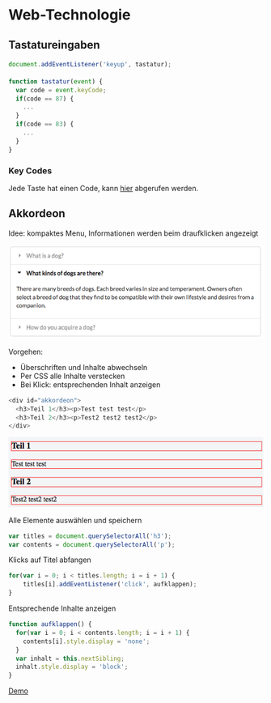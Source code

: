 # Web-Technologie



## Tastatureingaben

```js
document.addEventListener('keyup', tastatur);

function tastatur(event) {
  var code = event.keyCode;
  if(code == 87) {
    ...
  }
  if(code == 83) {
    ...
  }
}
```

### Key Codes

Jede Taste hat einen Code, kann [hier](http://www.cambiaresearch.com/articles/15/javascript-char-codes-key-codes) abgerufen werden.



## Akkordeon

Idee: kompaktes Menu, Informationen werden beim draufklicken angezeigt

![accordion menu](images/accordion.png)


Vorgehen:

* Überschriften und Inhalte abwechseln
* Per CSS alle Inhalte verstecken
* Bei Klick: entsprechenden Inhalt anzeigen


```js
<div id="akkordeon">
  <h3>Teil 1</h3><p>Test test test</p>
  <h3>Teil 2</h3><p>Test2 test2 test2</p>
</div>
```

![accordion menu](images/elements.png)


Alle Elemente auswählen und speichern

```js
var titles = document.querySelectorAll('h3');
var contents = document.querySelectorAll('p');
```


Klicks auf Titel abfangen

```js
for(var i = 0; i < titles.length; i = i + 1) {
	titles[i].addEventListener('click', aufklappen);
}
```


Entsprechende Inhalte anzeigen

```js
function aufklappen() {
  for(var i = 0; i < contents.length; i = i + 1) {
    contents[i].style.display = 'none';
  }
  var inhalt = this.nextSibling;
  inhalt.style.display = 'block';
}
```

[Demo](https://jsfiddle.net/hh0fuy5j/)

